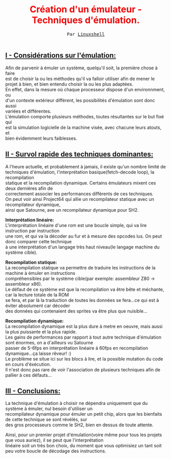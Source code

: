<html>
<head>
<meta http-equiv="Content-Type" content="text/html; charset=iso-8859-1">
<title>Création d'un émulateur - Partie i : Choix de la technique d'émulation </title>
<meta author="LXS">
<meta description="Programmer un émulateur">
</head>
<body>

<center>
<h1><font color='#ee0000'>Création d'un émulateur - Techniques d'émulation.</font><br></h1>
<tt>Par <a href="mailto:linuxshell@wanadoo.fr">Linuxshell</a></tt>
<br><br>
</center>

<u><h2>I - Considérations sur l'émulation:</u></h2>
<p>Afin de parvenir à émuler un système, quelqu'il soit, la première chose à faire<br>
est de choisir la ou les méthodes qu'il va falloir utiliser afin de mener le<br>
projet à bien, et bien entendu choisir la ou les plus adaptées.<br>
En effet, dans la mesure où chaque processeur dispose d'un environnment, ou<br>
d'un contexte extérieur différent, les possibilités d'émulation sont donc aussi<br>
variées et différentes.<br>
L'émulation comporte plusieurs méthodes, toutes résultantes sur le but fixé qui<br>
est la simulation logicielle de la machine visée, avec chacune leurs atouts, et<br>
bien évidemment leurs faiblesses.</p>

<u><h2>II - Survol rapide des techniques dominantes:</u></h2>
<p>A l'heure actuelle, et probablement à jamais, il existe qu'un nombre limité de<br>
techniques d'émulation, l'interprétation basique(fetch-decode loop), la recompilation<br>
statique et la recompilation dynamique. Certains émulateurs mixent ces deux dernières afin de<br>
correctement associer les performances différents de ces techniques.<br>
On peut voir ainsi Project64 qui allie un recompilateur statique avec un recompilateur dynamique,<br>
ainsi que Satourne, ave un recompilateur dynamique pour SH2.</p>
<p><b>Interprétation linéaire:</b><br>
L'interprétation linéaire d'une rom est une boucle simple, qui va lire instruction par instruction<br>
une rom, et qui va la décoder au fur et à mesure des opcodes lus. On peut donc comparer cette technique<br>
à une interprétation d'un langage très haut niveau(le langage machine du système cible).</p>
<p><b>Recompilation statique:</b><br>
La recompilation statique va permettre de traduire les instructions de la machine à émuler en instructions<br>
compréhensibles par le système cible(par exemple: assembleur Z80 -> assembleur x86).<br>
Le défaut de ce système est que la recompilation va être bête et méchante, car la lecture totale de la ROM<br>
se fera, et par là la traduction de toutes les données se fera...ce qui est à éviter absolument car décoder<br>
des données qui contenaient des sprites va être plus que nuisible...<br></p>
<p><b>Recompilation dynamique:</b><br>
La recompilation dynamique est la plus dure à metre en oeuvre, mais aussi la plus puissante et la plus rapide.<br>
Les gains de performances par rapport à tout autre technique d'émulation sont énormes, on a d'ailleurs vu Satourne<br>
passer de 5-6fps en interprétation linéaire à 60fps en recompilation dynamique...ça laisse rêveur! :)<br>
Le problème se situe ici sur les blocs à lire, et la possible mutation du code en cours d'éxécution.<br>
Il n'est donc pas rare de voir l'association de plusieurs techniques afin de pallier à ces défauts...</p>

<u><h2>III - Conclusions:</u></h2>
<p>La technique d'émulation à choisir ne dépendra uniquement que du système à émuler, nul besoin d'utiliser un<br>
recompilateur dynamique pour émuler un petit chip, alors que les bienfaits de cette technique se sont révélés, sur<br>
des gros processeurs comme le SH2, bien en dessus de toute attente.<br></p>
<p>
Ainsi, pour un premier projet d'émulation(voire même pour tous les projets que vous auriez), il se peut que l'interprétation<br>
linéaire soit un très bon choix, du moment que vous optimisiez un tant soit peu votre boucle de décodage des instructions.<br>
</p>


</body>
</html>
